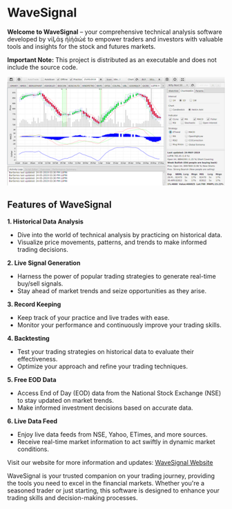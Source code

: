 # WaveSignal

**Welcome to WaveSignal** – your comprehensive technical analysis software developed by νίĻάş ήίήάώέ to empower traders and investors with valuable tools and insights for the stock and futures markets.

**Important Note:** This project is distributed as an executable and does not include the source code.

![WaveSignal](screenshot/Screenshot_2020-03-11_12-01-39.png)

## Features of WaveSignal

**1. Historical Data Analysis**
   - Dive into the world of technical analysis by practicing on historical data.
   - Visualize price movements, patterns, and trends to make informed trading decisions.

**2. Live Signal Generation**
   - Harness the power of popular trading strategies to generate real-time buy/sell signals.
   - Stay ahead of market trends and seize opportunities as they arise.

**3. Record Keeping**
   - Keep track of your practice and live trades with ease.
   - Monitor your performance and continuously improve your trading skills.

**4. Backtesting**
   - Test your trading strategies on historical data to evaluate their effectiveness.
   - Optimize your approach and refine your trading techniques.

**5. Free EOD Data**
   - Access End of Day (EOD) data from the National Stock Exchange (NSE) to stay updated on market trends.
   - Make informed investment decisions based on accurate data.

**6. Live Data Feed**
   - Enjoy live data feeds from NSE, Yahoo, ETimes, and more sources.
   - Receive real-time market information to act swiftly in dynamic market conditions.

Visit our website for more information and updates: [WaveSignal Website](https://sites.google.com/view/wavesignal)

WaveSignal is your trusted companion on your trading journey, providing the tools you need to excel in the financial markets. Whether you're a seasoned trader or just starting, this software is designed to enhance your trading skills and decision-making processes.
